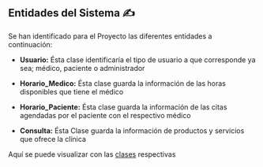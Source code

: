 ## Entidades del Sistema ✍

Se han identificado para el Proyecto las diferentes entidades a continuación:

- **Usuario:** Ésta clase identificaría el tipo de usuario a que corresponde ya sea; médico, paciente o administrador

- **Horario_Medico:** Ésta clase guarda la información de las horas disponibles que tiene el médico 

- **Horario_Paciente:** Ésta clase guarda la información de las citas agendadas por el paciente con el respectivo médico

- **Consulta:** Ésta Clase guarda la información de productos y servicios que ofrece la clínica

Aquí se puede visualizar con las [clases](https://github.com/dalkisbustos/Proyecto_Final/blob/main/Docs/Hito%201/Clase_Usuario.js) respectivas
